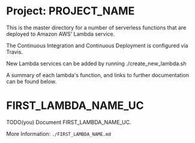 # Project: PROJECT_NAME

This is the master directory for a number of serverless functions that are deployed to Amazon AWS' Lambda service.

The Continuous Integration and Continuous Deployment is configured via Travis.

New Lambda services can be added by running ./create_new_lambda.sh

A summary of each lambda's function, and links to further documentation can be found below.

# FIRST_LAMBDA_NAME_UC

TODO(you) Document FIRST_LAMBDA_NAME_UC.

More Information: `./FIRST_LAMBDA_NAME.md`
